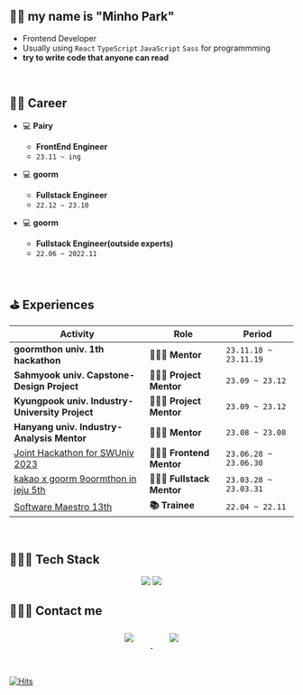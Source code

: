 ## 👋🏻 my name is **"Minho Park"**

- Frontend Developer
- Usually using `React` `TypeScript` `JavaScript` `Sass` for programmming
- **try to write code that anyone can read** 
<br> 

## 🧑‍💻 Career
- 💻 **Pairy**
    - **FrontEnd Engineer**
    - `23.11 ~ ing`
- 💻 **goorm**
    - **Fullstack Engineer**
    - `22.12 ~ 23.10`

- 💻 **goorm**
    - **Fullstack Engineer(outside experts)**
    - `22.06 ~ 2022.11`
 
<br> 

## ⛳️ Experiences

|Activity|Role|Period|
|------|---|---|
|**goormthon univ. 1th hackathon**|**🧑🏻‍🏫 Mentor**|`23.11.18 ~ 23.11.19`|
|**Sahmyook univ. Capstone-Design Project**|**🧑🏻‍🏫 Project Mentor**|`23.09 ~ 23.12`|
|**Kyungpook univ. Industry-University Project**|**🧑🏻‍🏫 Project Mentor**|`23.09 ~ 23.12`|
|**Hanyang univ. Industry-Analysis Mentor**|**🧑🏻‍🏫 Mentor**|`23.08 ~ 23.08`|
|<a href="https://www.swuniv.kr/56/?q=YToxOntzOjEyOiJrZXl3b3JkX3R5cGUiO3M6MzoiYWxsIjt9&bmode=view&idx=15247030&t=board" target="_blank">Joint Hackathon for SWUniv 2023</a>|**🧑🏻‍🏫 Frontend Mentor**|`23.06.28 ~ 23.06.30`|
|[kakao x goorm 9oormthon in jeju 5th](https://9oormthon.goorm.io/)|**🧑🏻‍🏫 Fullstack Mentor**|`23.03.28 ~ 23.03.31`|
|[Software Maestro 13th](https://www.swmaestro.org/sw/main/main.do)|**📚 Trainee**|`22.04 ~ 22.11`|


<br>

## 👩🏻‍💻 Tech Stack 

<p align="center">
        <img src="https://img.shields.io/badge/React-61DAFB?style=flat-square&logo=react&logoColor=white"/>
    <img src="https://img.shields.io/badge/Typescript-3178C6?style=flat-square&logo=typescript&logoColor=white"/>
</p>
</p>


## 🙋🏻‍♀️ Contact me

<div align="center">
    <a href="https://parkparkpark.tistory.com/">
        <img 
            src="https://img.shields.io/badge/tistory-f05032?style=for-the-badge&logo=tistory&logoColor=white&link=https://instagram.com/leejieuns2/"
            style="height: auto; margin-left: 20px; margin-right: 20px; padding: 10px;"/>
    </a>
    <a href="https://www.linkedin.com/in/%EB%AF%BC%ED%98%B8-%EB%B0%95-023b65237/">
        <img 
            src="https://img.shields.io/badge/linkedin-0A66C2?style=for-the-badge&logo=linkedin&logoColor=white&link=https://www.linkedin.com/in/minho-park-023b65237" style="height: auto; margin-left: 20px; margin-right: 20px; padding: 10px;"/>
    </a>
</div>

<br>
<br>
    

[![Hits](https://hits.seeyoufarm.com/api/count/incr/badge.svg?url=https%3A%2F%2Fgithub.com%2Fpmhxhsj&count_bg=%2379C83D&title_bg=%23555555&icon=&icon_color=%23E7E7E7&title=hits&edge_flat=false)](https://hits.seeyoufarm.com)


